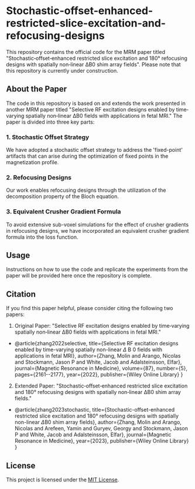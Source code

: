 # Stochastic-offset-enhanced-restricted-slice-excitation-and-refocusing-designs

This repository contains the official code for the MRM paper titled "Stochastic‐offset‐enhanced restricted slice excitation and 180° refocusing designs with spatially non‐linear ΔB0 shim array fields". Please note that this repository is currently under construction.

## About the Paper

The code in this repository is based on and extends the work presented in another MRM paper titled "Selective RF excitation designs enabled by time‐varying spatially non‐linear ΔB0 fields with applications in fetal MRI." The paper is divided into three key parts:

### 1. Stochastic Offset Strategy

We have adopted a stochastic offset strategy to address the 'fixed-point' artifacts that can arise during the optimization of fixed points in the magnetization profile.

### 2. Refocusing Designs

Our work enables refocusing designs through the utilization of the decomposition property of the Bloch equation.

### 3. Equivalent Crusher Gradient Formula

To avoid extensive sub-voxel simulations for the effect of crusher gradients in refocusing designs, we have incorporated an equivalent crusher gradient formula into the loss function.

## Usage

Instructions on how to use the code and replicate the experiments from the paper will be provided here once the repository is complete.

## Citation

If you find this paper helpful, please consider citing the following two papers:

1. Original Paper: "Selective RF excitation designs enabled by time‐varying spatially non‐linear ΔB0 fields with applications in fetal MRI."
- @article{zhang2022selective,
  title={Selective RF excitation designs enabled by time-varying spatially non-linear $\Delta$ B 0 fields with applications in fetal MRI},
  author={Zhang, Molin and Arango, Nicolas and Stockmann, Jason P and White, Jacob and Adalsteinsson, Elfar},
  journal={Magnetic Resonance in Medicine},
  volume={87},
  number={5},
  pages={2161--2177},
  year={2022},
  publisher={Wiley Online Library}
}

2. Extended Paper: "Stochastic‐offset‐enhanced restricted slice excitation and 180° refocusing designs with spatially non‐linear ΔB0 shim array fields."
- @article{zhang2023stochastic,
  title={Stochastic-offset-enhanced restricted slice excitation and 180° refocusing designs with spatially non-linear $\Delta$B0 shim array fields},
  author={Zhang, Molin and Arango, Nicolas and Arefeen, Yamin and Guryev, Georgy and Stockmann, Jason P and White, Jacob and Adalsteinsson, Elfar},
  journal={Magnetic Resonance in Medicine},
  year={2023},
  publisher={Wiley Online Library}
}

## License

This project is licensed under the [MIT License](LICENSE).
